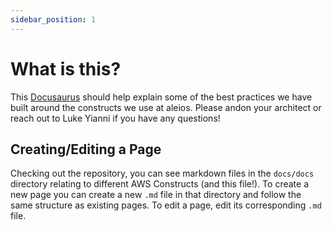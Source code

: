 ```yaml
---
sidebar_position: 1
---
```


# What is this?

This [Docusaurus](https://docusaurus.io/) should help explain some of the best practices we have built around the constructs we use at aleios. Please andon your architect or reach out to Luke Yianni if you have any questions!

## Creating/Editing a Page

Checking out the repository, you can see markdown files in the `docs/docs` directory relating to different AWS Constructs (and this file!). To create a new page you can create a new `.md` file in that directory and follow the same structure as existing pages. To edit a page, edit its corresponding `.md` file.
